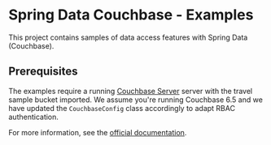 # Spring Data Couchbase - Examples

This project contains samples of data access features with Spring Data (Couchbase).

## Prerequisites

The examples require a running [Couchbase Server](https://www.couchbase.com/downloads) server with the travel sample bucket imported. We assume you're running Couchbase 6.5 and we have updated the `CouchbaseConfig` class accordingly to adapt RBAC authentication.

For more information, see the [official documentation](https://docs.spring.io/spring-data/couchbase/docs/current/reference/html/#reference).


